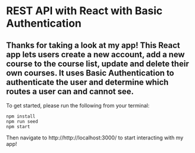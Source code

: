 
# REST API with React with Basic Authentication

## Thanks for taking a look at my app! This React app lets users create a new account, add a new course to the course list, update and delete their own courses. It uses Basic Authentication to authenticate the user and determine which routes a user can and cannot see.

To get started, please run the following from your terminal:
```
npm install
npm run seed
npm start
```

Then navigate to http://http://localhost:3000/ to start interacting with my app!

